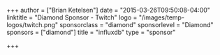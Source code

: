+++
author = ["Brian Ketelsen"]
date = "2015-03-26T09:50:08-04:00"
linktitle = "Diamond Sponsor - Twitch"
logo = "/images/temp-logos/twitch.png"
sponsorclass = "diamond"
sponsorlevel = "Diamond"
sponsors = ["diamond"]
title = "influxdb"
type = "sponsor"

+++


